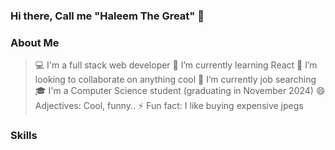 ### Hi there, Call me "Haleem The Great" 👋


### About Me

> 💻 I'm a full stack web developer
> 🌱 I’m currently learning React
> 👯 I’m looking to collaborate on anything cool
> 🤔 I’m currently job searching
> 🎓 I'm a Computer Science student (graduating in November 2024)
> 😄 Adjectives: Cool, funny..
> ⚡ Fun fact: I like buying expensive jpegs


### Skills
